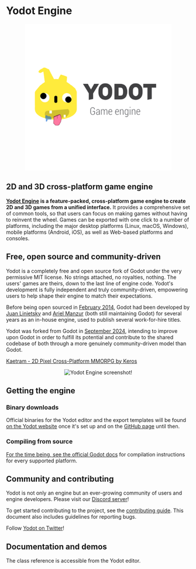 # Yodot Engine

<p align="center">
  <a href="https://Yodotengine.org/">
    <img src="logo.svg" width="400" alt="Yodot Engine logo">
  </a>
</p>

## 2D and 3D cross-platform game engine

**[Yodot Engine](https://Yodotengine.org) is a feature-packed, cross-platform
game engine to create 2D and 3D games from a unified interface.** It provides a
comprehensive set of common tools, so that
users can focus on making games without having to reinvent the wheel. Games can
be exported with one click to a number of platforms, including the major desktop
platforms (Linux, macOS, Windows), mobile platforms (Android, iOS), as well as
Web-based platforms and consoles.

## Free, open source and community-driven

Yodot is a completely free and open source fork of Godot under the very permissive MIT license.
No strings attached, no royalties, nothing. The users' games are theirs, down
to the last line of engine code. Yodot's development is fully independent and truly
community-driven, empowering users to help shape their engine to match their
expectations.

Before being open sourced in [February 2014](https://github.com/godotengine/godot/commit/0b806ee0fc9097fa7bda7ac0109191c9c5e0a1ac),
Godot had been developed by [Juan Linietsky](https://github.com/reduz) and
[Ariel Manzur](https://github.com/punto-) (both still maintaining Godot)
for several years as an in-house engine, used to publish several work-for-hire
titles.

Yodot was forked from Godot in [September 2024](https://github.com/Yodot-Engine/Yodot-engine/commit/a12e9de5dd831e1ce0c839f0420b278ef0a6aa5b),
intending to improve upon Godot in order to fulfill its potential and contribute to the shared
codebase of both through a more genuinely community-driven model than Godot.

[Kaetram - 2D Pixel Cross-Platform MMORPG by Keros](https://kaetram.com)
<p align="center">
	<img src="screenshot.jpg" width="900" alt="Yodot Engine screenshot!">
</p>

## Getting the engine

### Binary downloads

Official binaries for the Yodot editor and the export templates will be found
[on the Yodot website](https://Yodotengine.org/download) once it's set up and on the [GitHub page](https://github.com/Yodot-Engine/Yodot-engine) until then.

### Compiling from source

[For the time being, see the official Godot docs](https://docs.godotengine.org/en/latest/contributing/development/compiling)
for compilation instructions for every supported platform.

## Community and contributing

Yodot is not only an engine but an ever-growing community of users and engine
developers. Please visit our [Discord server](https://discord.gg/Yodot)!

To get started contributing to the project, see the [contributing guide](CONTRIBUTING.md).
This document also includes guidelines for reporting bugs.

Follow [Yodot on Twitter](https://x.com/Yodotengine)!
## Documentation and demos

The class reference is accessible from the Yodot editor.
